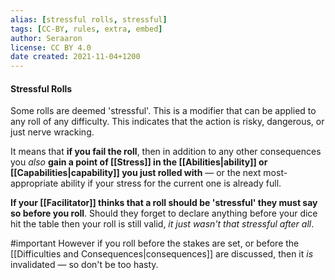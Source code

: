 ```yaml
---
alias: [stressful rolls, stressful]
tags: [CC-BY, rules, extra, embed]
author: Seraaron
license: CC BY 4.0
date created: 2021-11-04+1200
---
```


#### Stressful Rolls

Some rolls are deemed 'stressful'. This is a modifier that can be applied to any roll of any difficulty. This indicates that the action is risky, dangerous, or just nerve wracking.

It means that **if you fail the roll**, then in addition to any other consequences you *also* **gain a point of [[Stress]] in the [[Abilities|ability]] or [[Capabilities|capability]] you just rolled with** — or the next most-appropriate ability if your stress for the current one is already full. 

**If your [[Facilitator]] thinks that a roll should be 'stressful' they must say so before you roll**. Should they forget to declare anything before your dice hit the table then your roll is still valid, *it just wasn't that stressful after all*.

#important However if you roll before the stakes are set, or before the [[Difficulties and Consequences|consequences]] are discussed, then it *is* invalidated — so don't be too hasty.